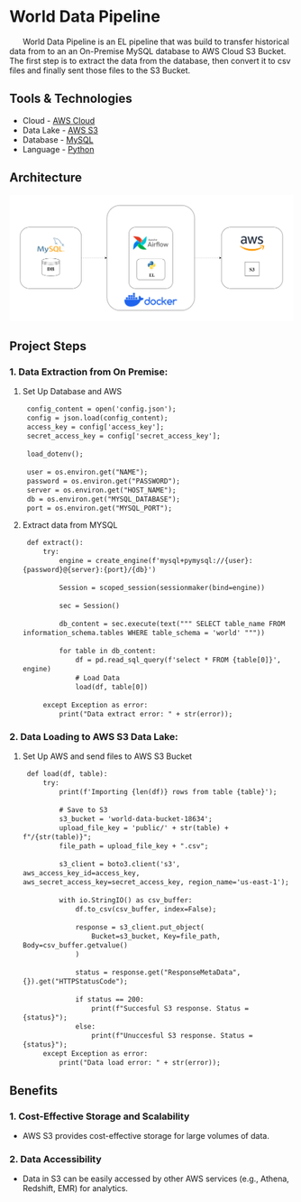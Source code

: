 # World Data Pipeline

&nbsp;&nbsp;&nbsp;&nbsp;&nbsp;&nbsp;World Data Pipeline is an EL pipeline that was build to transfer historical data from to an an On-Premise MySQL database to AWS Cloud S3 Bucket. The first step is to extract the data from the database, then convert it to csv files and finally sent those files to the S3 Bucket.

## Tools & Technologies
* Cloud - [AWS Cloud](https://aws.amazon.com/)
* Data Lake - [AWS S3](https://aws.amazon.com/s3/?nc2=h_ql_prod_st_s3)
* Database - [MySQL](https://www.mysql.com/)
* Language - [Python](https://www.python.org/)

## Architecture
![World Data Architecture](WorldDataPipeline.png)

## Project Steps

### 1. Data Extraction from On Premise: 

1. Set Up Database and AWS 

        config_content = open('config.json');
        config = json.load(config_content);
        access_key = config['access_key'];
        secret_access_key = config['secret_access_key'];
   
        load_dotenv();
    
        user = os.environ.get("NAME");
        password = os.environ.get("PASSWORD");
        server = os.environ.get("HOST_NAME");
        db = os.environ.get("MYSQL_DATABASE");
        port = os.environ.get("MYSQL_PORT");

2. Extract data from MYSQL
   
        def extract():
            try:
                engine = create_engine(f'mysql+pymysql://{user}:{password}@{server}:{port}/{db}')
                
                Session = scoped_session(sessionmaker(bind=engine))
                
                sec = Session()
                
                db_content = sec.execute(text(""" SELECT table_name FROM information_schema.tables WHERE table_schema = 'world' """))
                
                for table in db_content:
                    df = pd.read_sql_query(f'select * FROM {table[0]}', engine)
                    # Load Data
                    load(df, table[0])
                    
            except Exception as error:
                print("Data extract error: " + str(error));

### 2. Data Loading to AWS S3 Data Lake:

1. Set Up AWS and send files to AWS S3 Bucket
   
        def load(df, table):  
            try:
                print(f'Importing {len(df)} rows from table {table}');
                
                # Save to S3
                s3_bucket = 'world-data-bucket-18634';
                upload_file_key = 'public/' + str(table) + f"/{str(table)}";
                file_path = upload_file_key + ".csv";
                
                s3_client = boto3.client('s3', aws_access_key_id=access_key, aws_secret_access_key=secret_access_key, region_name='us-east-1');
                
                with io.StringIO() as csv_buffer:
                    df.to_csv(csv_buffer, index=False);
                    
                    response = s3_client.put_object(
                        Bucket=s3_bucket, Key=file_path, Body=csv_buffer.getvalue()
                    )
                    
                    status = response.get("ResponseMetaData", {}).get("HTTPStatusCode");
                    
                    if status == 200:
                        print(f"Succesful S3 response. Status = {status}");
                    else:
                        print(f"Unuccesful S3 response. Status = {status}");                       
            except Exception as error:
                print("Data load error: " + str(error));

## Benefits

### 1. Cost-Effective Storage and Scalability

* AWS S3 provides cost-effective storage for large volumes of data.

### 2. Data Accessibility 

* Data in S3 can be easily accessed by other AWS services (e.g., Athena, Redshift, EMR) for analytics.
